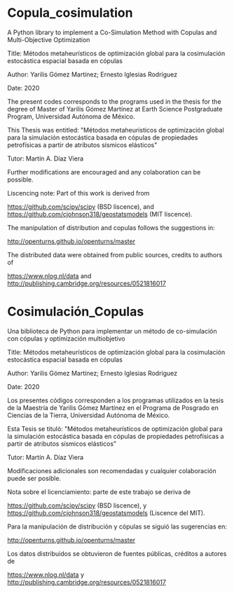# Copula_cosimulation
A Python library to implement a Co-Simulation Method with Copulas and Multi-Objective Optimization

Title: Métodos metaheurísticos de optimización global para la cosimulación estocástica espacial basada en cópulas

Author: Yarilis Gómez Martínez;
        Ernesto Iglesias Rodríguez

Date: 2020

The present codes corresponds to the programs used in the thesis for the degree of Master of Yarilis Gómez Martínez at Earth Science Postgraduate Program, Universidad Autónoma de México.

This Thesis was entitled: "Métodos metaheurísticos de optimización global para la simulación estocástica basada en cópulas de propiedades petrofísicas a partir de atributos sísmicos elásticos"

Tutor: Martín A. Díaz Viera

Further modifications are encouraged and any colaboration can be possible.

Liscencing note: Part of this work is derived from

https://github.com/scipy/scipy      (BSD liscence),
and
https://github.com/cjohnson318/geostatsmodels      (MIT liscence).

The manipulation of distribution and copulas follows the suggestions in:

http://openturns.github.io/openturns/master

The distributed data were obtained from public sources, credits to authors of 

https://www.nlog.nl/data
and 
http://publishing.cambridge.org/resources/0521816017



# Cosimulación_Copulas
Una biblioteca de Python para implementar un método de co-simulación con cópulas y optimización multiobjetivo

Title: Métodos metaheurísticos de optimización global para la cosimulación estocástica espacial basada en cópulas

Author: Yarilis Gómez Martínez;
        Ernesto Iglesias Rodríguez

Date: 2020

Los presentes códigos corresponden a los programas utilizados en la tesis de la Maestría de Yarilis Gómez Martínez en el Programa de Posgrado en Ciencias de la Tierra, Universidad Autónoma de México.

Esta Tesis se tituló: "Métodos metaheurísticos de optimización global para la simulación estocástica basada en cópulas de propiedades petrofísicas a partir de atributos sísmicos elásticos"

Tutor: Martín A. Díaz Viera

Modificaciones adicionales son recomendadas y cualquier colaboración puede ser posible.

Nota sobre el licenciamiento: parte de este trabajo se deriva de

https://github.com/scipy/scipy (BSD liscence),
y
https://github.com/cjohnson318/geostatsmodels (Liscence del MIT).

Para la manipulación de distribución y cópulas se siguió las sugerencias en:

http://openturns.github.io/openturns/master

Los datos distribuidos se obtuvieron de fuentes públicas, créditos a autores de

https://www.nlog.nl/data
y
http://publishing.cambridge.org/resources/0521816017
